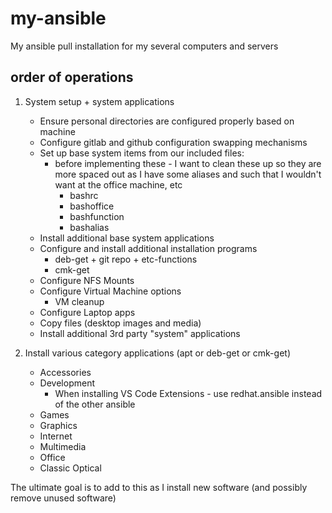 # my-ansible
My ansible pull installation for my several computers and servers

## order of operations
1. System setup + system applications

    * Ensure personal directories are configured properly based on machine
    * Configure gitlab and github configuration swapping mechanisms
    * Set up base system items from our included files:
      * before implementing these - I want to clean these up so they are more spaced out as I have some aliases and such that I wouldn't want at the office machine, etc
        * bashrc
        * bashoffice
        * bashfunction
        * bashalias
    * Install additional base system applications
    * Configure and install additional installation programs
      * deb-get + git repo + etc-functions
      * cmk-get
    * Configure NFS Mounts
    * Configure Virtual Machine options
      * VM cleanup
    * Configure Laptop apps
    * Copy files (desktop images and media)
    * Install additional 3rd party "system" applications
2. Install various category applications (apt or deb-get or cmk-get)
   * Accessories
   * Development
     * When installing VS Code Extensions - use redhat.ansible instead of the other ansible
   * Games
   * Graphics
   * Internet
   * Multimedia
   * Office
   * Classic Optical

The ultimate goal is to add to this as I install new software (and possibly remove unused software)

